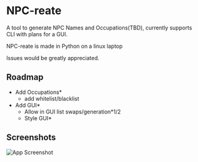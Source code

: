
# NPC-reate

A tool to generate NPC Names and Occupations(TBD), currently supports CLI with plans for a GUI.

NPC-reate is made in Python on a linux laptop

Issues would be greatly appreciated.

## Roadmap

- Add Occupations*
    - add whitelist/blacklist
- Add GUI*
    - Allow in GUI list swaps/generation*1/2
    - Style GUI*
    


## Screenshots

![App Screenshot](https://cdn.discordapp.com/attachments/1215233338026233927/1215233366786580490/image.png?ex=65fc0144&is=65e98c44&hm=a5c15382cf1600f0732b61598673faa6e78d97a040651981b7f74b9193f637ae&)

